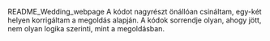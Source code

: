 README_Wedding_webpage
A kódot nagyrészt önállóan csináltam, egy-két helyen korrigáltam a megoldás alapján. A kódok sorrendje olyan, ahogy jött, nem olyan logika szerinti, mint a megoldásban. 